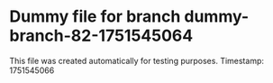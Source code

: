 # Dummy file for branch dummy-branch-82-1751545064

This file was created automatically for testing purposes.
Timestamp: 1751545066